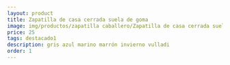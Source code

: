 ```yaml
---
layout: product
title: Zapatilla de casa cerrada suela de goma 
image: img/productos/zapatilla caballero/Zapatilla de casa cerrada suela de goma =25=destacado1=gris azul marino marrón invierno vulladi.webp
price: 25
tags: destacado1
description: gris azul marino marrón invierno vulladi
order: 1
---
```

